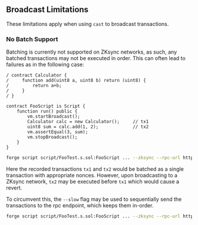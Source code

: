 ## Broadcast Limitations

These limitations apply when using `cast` to broadcast transactions.

### No Batch Support

Batching is currently not supported on ZKsync networks, as such, any batched transactions may not be executed in order. This can often lead to failures as in the following case:

```solidity
/ contract Calculator {
/     function add(uint8 a, uint8 b) return (uint8) {
/         return a+b;
/     }
/ }

contract FooScript is Script {
    function run() public {
        vm.startBroadcast();
        Calculator calc = new Calculator();     // tx1
        uint8 sum = calc.add(1, 2);             // tx2
        vm.assertEqual(3, sum);
        vm.stopBroadcast();
    }
}
```

```bash
forge script script/FooTest.s.sol:FooScript ... --zksync --rpc-url https://sepolia.era.zksync.dev --broadcast 
```

Here the recorded transactions `tx1` and `tx2` would be batched as a single transaction with appropriate nonces. However, upon broadcasting to a ZKsync network, `tx2` may be executed before `tx1` which would cause a revert.

To circumvent this, the `--slow` flag may be used to sequentially send the transactions to the rpc endpoint, which keeps them in-order.

```bash
forge script script/FooTest.s.sol:FooScript ... --zksync --rpc-url https://sepolia.era.zksync.dev --broadcast --slow
```
